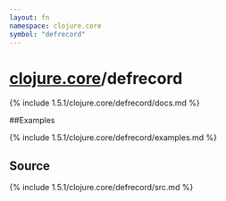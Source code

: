 ```yaml
---
layout: fn
namespace: clojure.core
symbol: "defrecord"
---
```


# [clojure.core](../)/defrecord

{% include 1.5.1/clojure.core/defrecord/docs.md %}

##Examples

{% include 1.5.1/clojure.core/defrecord/examples.md %}
## Source
{% include 1.5.1/clojure.core/defrecord/src.md %}

